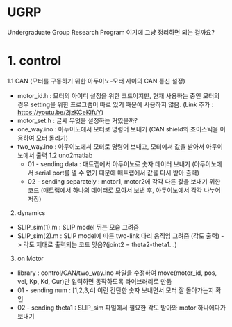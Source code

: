 # UGRP
Undergraduate Group Research Program
여기에 그냥 정리하면 되는 걸까요?

# 1. control
  1.1 CAN (모터를 구동하기 위한 아두이노-모터 사이의 CAN 통신 설정)
   - motor_id.h : 모터의 아이디 설정을 위한 코드이지만, 현재 사용하는 중인 모터의 경우 setting을 위한 프로그램이 따로 있기 때문에 사용하지 않음. (Link 추가 : https://youtu.be/2jzKCeKifuY)
   - motor_set.h : 글쎄 무엇을 설정하는 거였을까?
   - one_way.ino : 아두이노에서 모터로 명령어 보내기 (CAN shield의 조이스틱을 이용하여 모터 돌리기)
   - two_way.ino : 아두이노에서 모터로 명령어 보내고, 모터에서 값을 받아서 아두이노에서 출력
  1.2 uno2matlab
     - 01 - sending data : 매트랩에서 아두이노로 숫자 데이터 보내기 (아두이노에서 serial port를 열 수 없기 때문에 매트랩에서 값을 다시 받아 출력)
     - 02 - sending separately : motor1, motor2에 각각 다른 값을 보내기 위한 코드 (매트랩에서 하나의 데이터로 모아서 보낸 후, 아두이노에서 각각 나누어 저장)
2. dynamics
  - SLIP_sim(1).m : SLIP model 뛰는 모습 그려줌
  - SLIP_sim(2).m : SLIP model에 따른 two-link 다리 움직임 그려줌 (각도 출력) -> 각도 제대로 출력되는 코드 맞음?(joint2 = theta2-theta1...)

3. on Motor
  - library : control/CAN/two_way.ino 파일을 수정하여  move(motor_id, pos, vel, Kp, Kd, Cur)만 입력하면 동작하도록 라이브러리로 만듦
  - 01 - sending num : [1,2,3,4] 이런 간단한 숫자 보내면서 모터 잘 돌아가는지 확인
  - 02 - sending theta1 : SLIP_sim 파일에서 필요한 각도 받아와 motor 하나에다가 보내기

